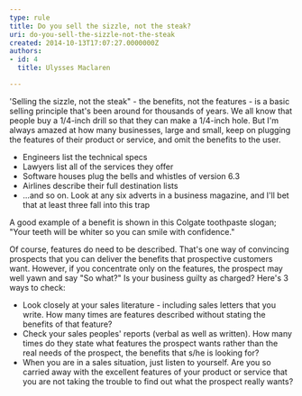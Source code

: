```yaml
---
type: rule
title: Do you sell the sizzle, not the steak?
uri: do-you-sell-the-sizzle-not-the-steak
created: 2014-10-13T17:07:27.0000000Z
authors:
- id: 4
  title: Ulysses Maclaren

---
```


 
'Selling the sizzle, not the steak" - the benefits, not the features - is a basic selling principle that's been around for thousands of years. We all know that people buy a 1/4-inch drill so that they can make a 1/4-inch hole. But I'm always amazed at how many businesses, large and small, keep on plugging the features of their product or service, and omit the benefits to the user.

- Engineers list the technical specs
- Lawyers list all of the services they offer
- Software houses plug the bells and whistles of version 6.3
- Airlines describe their full destination lists
- ...and so on. Look at any six adverts in a business magazine, and I'll bet that at least three fall into this trap

 
​​A good example of a benefit is shown in this Colgate toothpaste slogan; "Your teeth will be whiter so you can smile with confidence."

Of course, features do need to be described. That's one way of convincing prospects that you can deliver the benefits that prospective customers want. However, if you concentrate only on the features, the prospect may well yawn and say "So what?" Is your business guilty as charged? Here's 3 ways to check:

- Look closely at your sales literature - including sales letters that you write. How many times are features described without stating the benefits of that feature?
- Check your sales peoples' reports (verbal as well as written). How many times do they state what features the prospect wants rather than the real needs of the prospect, the benefits that s/he is looking for?
- ​When you are in a sales situation, just listen to yourself. Are you so carried away with the excellent features of your product or service that you are not taking the trouble to find out what the prospect really wants?


